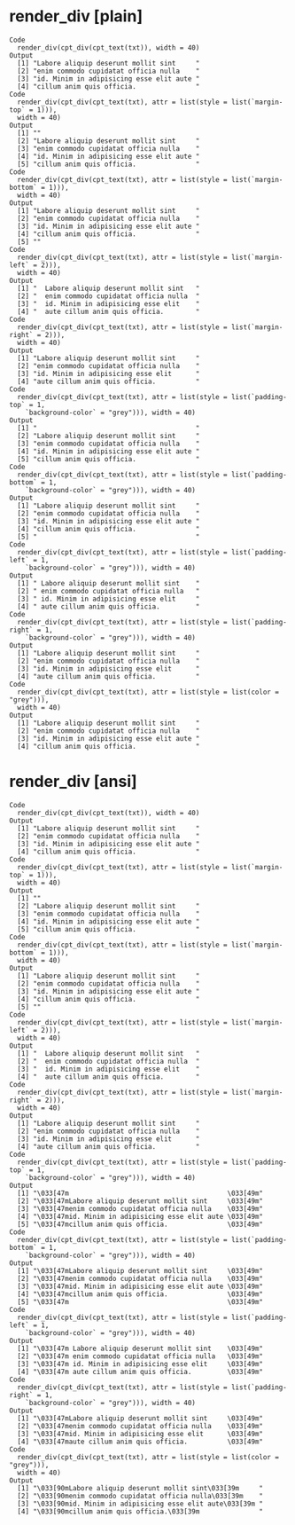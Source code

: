 # render_div [plain]

    Code
      render_div(cpt_div(cpt_text(txt)), width = 40)
    Output
      [1] "Labore aliquip deserunt mollit sint     "
      [2] "enim commodo cupidatat officia nulla    "
      [3] "id. Minim in adipisicing esse elit aute "
      [4] "cillum anim quis officia.               "
    Code
      render_div(cpt_div(cpt_text(txt), attr = list(style = list(`margin-top` = 1))),
      width = 40)
    Output
      [1] ""                                        
      [2] "Labore aliquip deserunt mollit sint     "
      [3] "enim commodo cupidatat officia nulla    "
      [4] "id. Minim in adipisicing esse elit aute "
      [5] "cillum anim quis officia.               "
    Code
      render_div(cpt_div(cpt_text(txt), attr = list(style = list(`margin-bottom` = 1))),
      width = 40)
    Output
      [1] "Labore aliquip deserunt mollit sint     "
      [2] "enim commodo cupidatat officia nulla    "
      [3] "id. Minim in adipisicing esse elit aute "
      [4] "cillum anim quis officia.               "
      [5] ""                                        
    Code
      render_div(cpt_div(cpt_text(txt), attr = list(style = list(`margin-left` = 2))),
      width = 40)
    Output
      [1] "  Labore aliquip deserunt mollit sint   "
      [2] "  enim commodo cupidatat officia nulla  "
      [3] "  id. Minim in adipisicing esse elit    "
      [4] "  aute cillum anim quis officia.        "
    Code
      render_div(cpt_div(cpt_text(txt), attr = list(style = list(`margin-right` = 2))),
      width = 40)
    Output
      [1] "Labore aliquip deserunt mollit sint     "
      [2] "enim commodo cupidatat officia nulla    "
      [3] "id. Minim in adipisicing esse elit      "
      [4] "aute cillum anim quis officia.          "
    Code
      render_div(cpt_div(cpt_text(txt), attr = list(style = list(`padding-top` = 1,
        `background-color` = "grey"))), width = 40)
    Output
      [1] "                                        "
      [2] "Labore aliquip deserunt mollit sint     "
      [3] "enim commodo cupidatat officia nulla    "
      [4] "id. Minim in adipisicing esse elit aute "
      [5] "cillum anim quis officia.               "
    Code
      render_div(cpt_div(cpt_text(txt), attr = list(style = list(`padding-bottom` = 1,
        `background-color` = "grey"))), width = 40)
    Output
      [1] "Labore aliquip deserunt mollit sint     "
      [2] "enim commodo cupidatat officia nulla    "
      [3] "id. Minim in adipisicing esse elit aute "
      [4] "cillum anim quis officia.               "
      [5] "                                        "
    Code
      render_div(cpt_div(cpt_text(txt), attr = list(style = list(`padding-left` = 1,
        `background-color` = "grey"))), width = 40)
    Output
      [1] " Labore aliquip deserunt mollit sint    "
      [2] " enim commodo cupidatat officia nulla   "
      [3] " id. Minim in adipisicing esse elit     "
      [4] " aute cillum anim quis officia.         "
    Code
      render_div(cpt_div(cpt_text(txt), attr = list(style = list(`padding-right` = 1,
        `background-color` = "grey"))), width = 40)
    Output
      [1] "Labore aliquip deserunt mollit sint     "
      [2] "enim commodo cupidatat officia nulla    "
      [3] "id. Minim in adipisicing esse elit      "
      [4] "aute cillum anim quis officia.          "
    Code
      render_div(cpt_div(cpt_text(txt), attr = list(style = list(color = "grey"))),
      width = 40)
    Output
      [1] "Labore aliquip deserunt mollit sint     "
      [2] "enim commodo cupidatat officia nulla    "
      [3] "id. Minim in adipisicing esse elit aute "
      [4] "cillum anim quis officia.               "

# render_div [ansi]

    Code
      render_div(cpt_div(cpt_text(txt)), width = 40)
    Output
      [1] "Labore aliquip deserunt mollit sint     "
      [2] "enim commodo cupidatat officia nulla    "
      [3] "id. Minim in adipisicing esse elit aute "
      [4] "cillum anim quis officia.               "
    Code
      render_div(cpt_div(cpt_text(txt), attr = list(style = list(`margin-top` = 1))),
      width = 40)
    Output
      [1] ""                                        
      [2] "Labore aliquip deserunt mollit sint     "
      [3] "enim commodo cupidatat officia nulla    "
      [4] "id. Minim in adipisicing esse elit aute "
      [5] "cillum anim quis officia.               "
    Code
      render_div(cpt_div(cpt_text(txt), attr = list(style = list(`margin-bottom` = 1))),
      width = 40)
    Output
      [1] "Labore aliquip deserunt mollit sint     "
      [2] "enim commodo cupidatat officia nulla    "
      [3] "id. Minim in adipisicing esse elit aute "
      [4] "cillum anim quis officia.               "
      [5] ""                                        
    Code
      render_div(cpt_div(cpt_text(txt), attr = list(style = list(`margin-left` = 2))),
      width = 40)
    Output
      [1] "  Labore aliquip deserunt mollit sint   "
      [2] "  enim commodo cupidatat officia nulla  "
      [3] "  id. Minim in adipisicing esse elit    "
      [4] "  aute cillum anim quis officia.        "
    Code
      render_div(cpt_div(cpt_text(txt), attr = list(style = list(`margin-right` = 2))),
      width = 40)
    Output
      [1] "Labore aliquip deserunt mollit sint     "
      [2] "enim commodo cupidatat officia nulla    "
      [3] "id. Minim in adipisicing esse elit      "
      [4] "aute cillum anim quis officia.          "
    Code
      render_div(cpt_div(cpt_text(txt), attr = list(style = list(`padding-top` = 1,
        `background-color` = "grey"))), width = 40)
    Output
      [1] "\033[47m                                        \033[49m"
      [2] "\033[47mLabore aliquip deserunt mollit sint     \033[49m"
      [3] "\033[47menim commodo cupidatat officia nulla    \033[49m"
      [4] "\033[47mid. Minim in adipisicing esse elit aute \033[49m"
      [5] "\033[47mcillum anim quis officia.               \033[49m"
    Code
      render_div(cpt_div(cpt_text(txt), attr = list(style = list(`padding-bottom` = 1,
        `background-color` = "grey"))), width = 40)
    Output
      [1] "\033[47mLabore aliquip deserunt mollit sint     \033[49m"
      [2] "\033[47menim commodo cupidatat officia nulla    \033[49m"
      [3] "\033[47mid. Minim in adipisicing esse elit aute \033[49m"
      [4] "\033[47mcillum anim quis officia.               \033[49m"
      [5] "\033[47m                                        \033[49m"
    Code
      render_div(cpt_div(cpt_text(txt), attr = list(style = list(`padding-left` = 1,
        `background-color` = "grey"))), width = 40)
    Output
      [1] "\033[47m Labore aliquip deserunt mollit sint    \033[49m"
      [2] "\033[47m enim commodo cupidatat officia nulla   \033[49m"
      [3] "\033[47m id. Minim in adipisicing esse elit     \033[49m"
      [4] "\033[47m aute cillum anim quis officia.         \033[49m"
    Code
      render_div(cpt_div(cpt_text(txt), attr = list(style = list(`padding-right` = 1,
        `background-color` = "grey"))), width = 40)
    Output
      [1] "\033[47mLabore aliquip deserunt mollit sint     \033[49m"
      [2] "\033[47menim commodo cupidatat officia nulla    \033[49m"
      [3] "\033[47mid. Minim in adipisicing esse elit      \033[49m"
      [4] "\033[47maute cillum anim quis officia.          \033[49m"
    Code
      render_div(cpt_div(cpt_text(txt), attr = list(style = list(color = "grey"))),
      width = 40)
    Output
      [1] "\033[90mLabore aliquip deserunt mollit sint\033[39m     "
      [2] "\033[90menim commodo cupidatat officia nulla\033[39m    "
      [3] "\033[90mid. Minim in adipisicing esse elit aute\033[39m "
      [4] "\033[90mcillum anim quis officia.\033[39m               "

